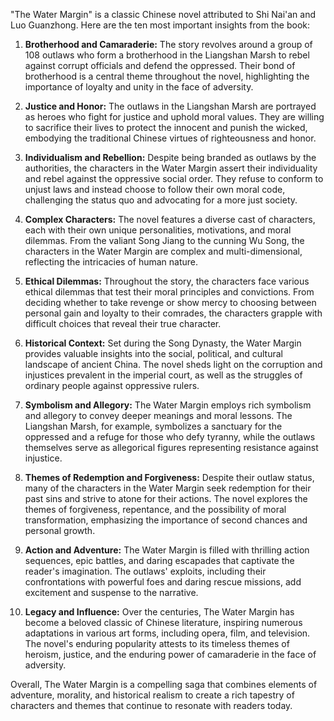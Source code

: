 "The Water Margin" is a classic Chinese novel attributed to Shi Nai'an and Luo Guanzhong. Here are the ten most important insights from the book:

1. **Brotherhood and Camaraderie:** The story revolves around a group of 108 outlaws who form a brotherhood in the Liangshan Marsh to rebel against corrupt officials and defend the oppressed. Their bond of brotherhood is a central theme throughout the novel, highlighting the importance of loyalty and unity in the face of adversity.

2. **Justice and Honor:** The outlaws in the Liangshan Marsh are portrayed as heroes who fight for justice and uphold moral values. They are willing to sacrifice their lives to protect the innocent and punish the wicked, embodying the traditional Chinese virtues of righteousness and honor.

3. **Individualism and Rebellion:** Despite being branded as outlaws by the authorities, the characters in the Water Margin assert their individuality and rebel against the oppressive social order. They refuse to conform to unjust laws and instead choose to follow their own moral code, challenging the status quo and advocating for a more just society.

4. **Complex Characters:** The novel features a diverse cast of characters, each with their own unique personalities, motivations, and moral dilemmas. From the valiant Song Jiang to the cunning Wu Song, the characters in the Water Margin are complex and multi-dimensional, reflecting the intricacies of human nature.

5. **Ethical Dilemmas:** Throughout the story, the characters face various ethical dilemmas that test their moral principles and convictions. From deciding whether to take revenge or show mercy to choosing between personal gain and loyalty to their comrades, the characters grapple with difficult choices that reveal their true character.

6. **Historical Context:** Set during the Song Dynasty, the Water Margin provides valuable insights into the social, political, and cultural landscape of ancient China. The novel sheds light on the corruption and injustices prevalent in the imperial court, as well as the struggles of ordinary people against oppressive rulers.

7. **Symbolism and Allegory:** The Water Margin employs rich symbolism and allegory to convey deeper meanings and moral lessons. The Liangshan Marsh, for example, symbolizes a sanctuary for the oppressed and a refuge for those who defy tyranny, while the outlaws themselves serve as allegorical figures representing resistance against injustice.

8. **Themes of Redemption and Forgiveness:** Despite their outlaw status, many of the characters in the Water Margin seek redemption for their past sins and strive to atone for their actions. The novel explores the themes of forgiveness, repentance, and the possibility of moral transformation, emphasizing the importance of second chances and personal growth.

9. **Action and Adventure:** The Water Margin is filled with thrilling action sequences, epic battles, and daring escapades that captivate the reader's imagination. The outlaws' exploits, including their confrontations with powerful foes and daring rescue missions, add excitement and suspense to the narrative.

10. **Legacy and Influence:** Over the centuries, The Water Margin has become a beloved classic of Chinese literature, inspiring numerous adaptations in various art forms, including opera, film, and television. The novel's enduring popularity attests to its timeless themes of heroism, justice, and the enduring power of camaraderie in the face of adversity.

Overall, The Water Margin is a compelling saga that combines elements of adventure, morality, and historical realism to create a rich tapestry of characters and themes that continue to resonate with readers today.